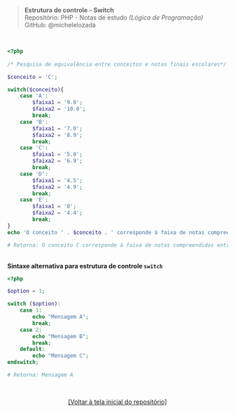 > **Estrutura de controle - Switch**     
> Repositório: PHP - Notas de estudo *(Lógica de Programação)*       
> GitHub: @michelelozada
&nbsp;
     
&nbsp;     
```php
<?php
	
/* Pesquisa de equivalência entre conceitos e notas finais escolares*/

$conceito = 'C';

switch($conceito){
	case 'A':
		$faixa1 = '9.0'; 
		$faixa2 = '10.0';
		break;
	case 'B':
		$faixa1 = '7.0'; 
		$faixa2 = '8.9';
		break;
	case 'C':
		$faixa1 = '5.0'; 
		$faixa2 = '6.9';
		break;
	case 'D':
		$faixa1 = '4.5'; 
		$faixa2 = '4.9';
		break;
	case 'E':
		$faixa1 = '0'; 
		$faixa2 = '4.4';
		break;
}	
echo 'O conceito ' . $conceito . ' corresponde à faixa de notas compreendidas entre ' . $faixa1 . ' e '. $faixa2 .'.';

# Retorna: O conceito C corresponde à faixa de notas compreendidas entre 5.0 a 6.9.
```
&nbsp;  
**Sintaxe alternativa para estrutura de controle `switch`**
```php
<?php

$option = 1;

switch ($option):
    case 1:
        echo "Mensagem A";
        break;
    case 2:
        echo "Mensagem B";
        break;
    default:
        echo "Mensagem C";
endswitch;

# Retorna: Mensagem A
```

&nbsp;

<div align="center">
<a href="https://github.com/michelelozada/PHP-Study-Notes">[Voltar à tela inicial do repositório]</a>
</div>